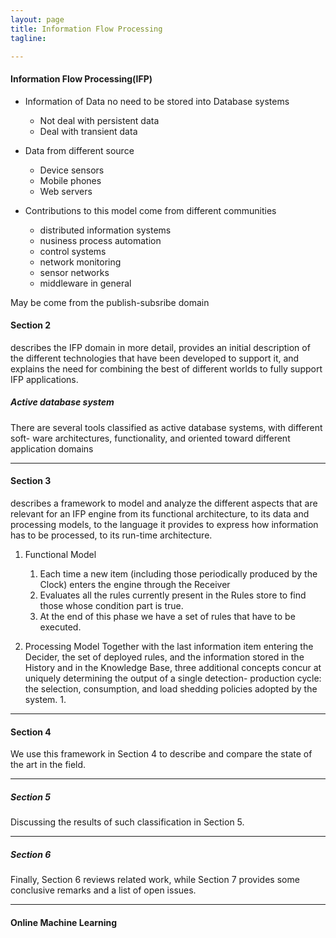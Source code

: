 ```yaml
---
layout: page
title: Information Flow Processing
tagline: 

---
```


#### Information Flow Processing(IFP)

- Information of Data no need to be stored into Database systems
    + Not deal with persistent data
    + Deal with transient data

- Data from different source 
    + Device sensors
    + Mobile phones
    + Web servers

- Contributions to this model come from different communities
    + distributed information systems
    + nusiness process automation
    + control systems
    + network monitoring
    + sensor networks
    + middleware in general

May be come from the publish-subsribe domain


#### Section 2 

describes the IFP domain in more detail, provides an initial description of the different technologies that have been developed to support it, and explains the need for combining the best of different worlds to fully support IFP applications. 

##### Active database system

There are several tools classified as active database systems, with different soft- ware architectures, functionality, and oriented toward different application domains

---

#### Section 3 

describes a framework to model and analyze the different aspects that are relevant for an IFP engine from its functional architecture, to its data and processing models, to the language it provides to express how information has to be processed, to its run-time architecture. 

1. Functional Model
    1. Each time a new item (including those periodically produced by the Clock) enters the engine through the Receiver
    2. Evaluates all the rules currently present in the Rules store to find those whose condition part is true.
    3. At the end of this phase we have a set of rules that have to be executed.

2. Processing Model
    Together with the last information item entering the Decider, the set of deployed rules, and the information stored in the History and in the Knowledge Base, three additional concepts concur at uniquely determining the output of a single detection- production cycle: the selection, consumption, and load shedding policies adopted by the system.
    1. 


---

#### Section 4 

We use this framework in Section 4 to describe and compare the state of the art in the field.

---

##### Section 5

Discussing the results of such classification in Section 5. 

---

##### Section 6

Finally, Section 6 reviews related work, while Section 7 provides some conclusive remarks and a list of open issues.

---

#### Online Machine Learning
